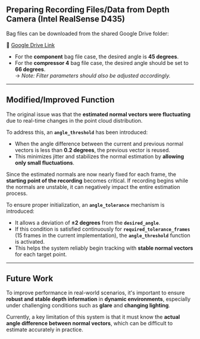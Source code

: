 ## Preparing Recording Files/Data from Depth Camera (Intel RealSense D435)

Bag files can be downloaded from the shared Google Drive folder:

📁 [Google Drive Link](https://drive.google.com/drive/folders/1m8xXoC6dJsAKacj06d-5bL6_e20H10J1?usp=drive_link)

- For the **component** bag file case, the desired angle is **45 degrees**.
- For the **compressor 4** bag file case, the desired angle should be set to **66 degrees**.  
  → *Note: Filter parameters should also be adjusted accordingly.*

---

## Modified/Improved Function

The original issue was that the **estimated normal vectors were fluctuating** due to real-time changes in the point cloud distribution.

To address this, an **`angle_threshold`** has been introduced:  
- When the angle difference between the current and previous normal vectors is less than **0.2 degrees**, the previous vector is reused.
- This minimizes jitter and stabilizes the normal estimation by **allowing only small fluctuations**.

Since the estimated normals are now nearly fixed for each frame, the **starting point of the recording** becomes critical. If recording begins while the normals are unstable, it can negatively impact the entire estimation process.

To ensure proper initialization, an **`angle_tolerance`** mechanism is introduced:  
- It allows a deviation of **±2 degrees** from the **`desired_angle`**.
- If this condition is satisfied continuously for **`required_tolerance_frames`** (15 frames in the current implementation), the **`angle_threshold`** function is activated.
- This helps the system reliably begin tracking with **stable normal vectors** for each target point.

---

## Future Work

To improve performance in real-world scenarios, it's important to ensure **robust and stable depth information** in **dynamic environments**, especially under challenging conditions such as **glare** and **changing lighting**.

Currently, a key limitation of this system is that it must know the **actual angle difference between normal vectors**, which can be difficult to estimate accurately in practice.
